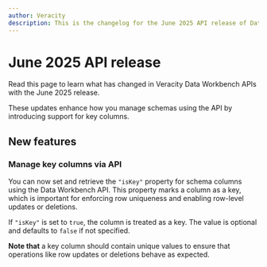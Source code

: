 ```yaml
---
author: Veracity  
description: This is the changelog for the June 2025 API release of Data Workbench.  
---
```


# June 2025 API release

Read this page to learn what has changed in Veracity Data Workbench APIs with the June 2025 release.

These updates enhance how you manage schemas using the API by introducing support for key columns.

## New features

### Manage key columns via API

You can now set and retrieve the `"isKey"` property for schema columns using the Data Workbench API. This property marks a column as a key, which is important for enforcing row uniqueness and enabling row-level updates or deletions.

If `"isKey"` is set to `true`, the column is treated as a key. The value is optional and defaults to `false` if not specified.

**Note that** a key column should contain unique values to ensure that operations like row updates or deletions behave as expected.
